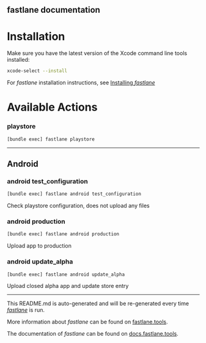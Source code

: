 fastlane documentation
----

# Installation

Make sure you have the latest version of the Xcode command line tools installed:

```sh
xcode-select --install
```

For _fastlane_ installation instructions, see [Installing _fastlane_](https://docs.fastlane.tools/#installing-fastlane)

# Available Actions

### playstore

```sh
[bundle exec] fastlane playstore
```



----


## Android

### android test_configuration

```sh
[bundle exec] fastlane android test_configuration
```

Check playstore configuration, does not upload any files

### android production

```sh
[bundle exec] fastlane android production
```

Upload app to production

### android update_alpha

```sh
[bundle exec] fastlane android update_alpha
```

Upload closed alpha app and update store entry

----

This README.md is auto-generated and will be re-generated every time [_fastlane_](https://fastlane.tools) is run.

More information about _fastlane_ can be found on [fastlane.tools](https://fastlane.tools).

The documentation of _fastlane_ can be found on [docs.fastlane.tools](https://docs.fastlane.tools).
